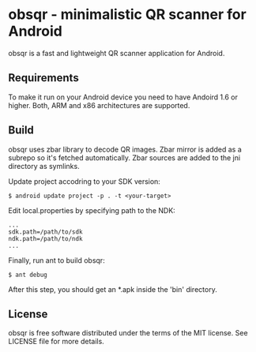 obsqr - minimalistic QR scanner for Android
===========================================

obsqr is a fast and lightweight QR scanner application for Android.

Requirements
------------

To make it run on your Android device you need to have Andoird 1.6 or higher.
Both, ARM and x86 architectures are supported.

Build
-----

obsqr uses zbar library to decode QR images. Zbar mirror is added as a subrepo
so it's fetched automatically. Zbar sources are added to the jni directory as
symlinks.

Update project accodring to your SDK version:

	$ android update project -p . -t <your-target>

Edit local.properties by specifying path to the NDK:

	...
	sdk.path=/path/to/sdk
	ndk.path=/path/to/ndk
	...

Finally, run ant to build obsqr:

	$ ant debug

After this step, you should get an *.apk inside the 'bin' directory.

License
-------

obsqr is free software distributed under the terms of the MIT license.
See LICENSE file for more details.

